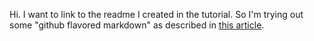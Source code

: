 Hi. I want to link to the readme I created in the tutorial. So I'm trying out some "github flavored markdown" as described in [this article](https://guides.github.com/features/mastering-markdown/#syntax).
